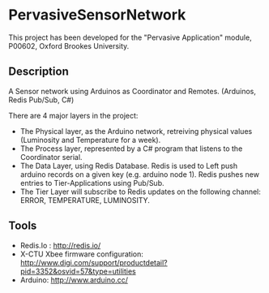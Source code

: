 PervasiveSensorNetwork
======================
This project has been developed for the "Pervasive Application" module, P00602, Oxford Brookes University.


Description
-----------

A Sensor network using Arduinos as Coordinator and Remotes. (Arduinos, Redis Pub/Sub, C#)

There are 4 major layers in the project:

- The Physical layer, as the Arduino network, retreiving physical values (Luminosity and Temperature for a week).
- The Process layer, represented by a C# program that listens to the Coordinator serial.
- The Data Layer, using Redis Database. Redis is used to Left push arduino records on a given key (e.g. arduino node 1). Redis pushes new entries to Tier-Applications using Pub/Sub.
- The Tier Layer will subscribe to Redis updates on the following channel: ERROR, TEMPERATURE, LUMINOSITY.


Tools
-----

- Redis.Io : http://redis.io/
- X-CTU Xbee firmware configuration: http://www.digi.com/support/productdetail?pid=3352&osvid=57&type=utilities
- Arduino: http://www.arduino.cc/

